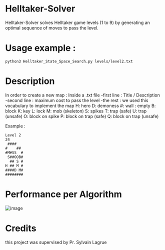 # Helltaker-Solver #
 Helltaker-Solver solves Helltaker game levels (1 to 9) by generating an optimal sequence of moves to pass the level.
 
# Usage example : #
 
``` python3 Helltaker_State_Space_Search.py levels/level2.txt ```
# Description #
 In order to create a new map :
 Inside a .txt file 
   -first line : Title / Description
   -second line : maximum cost to pass the level
   -the rest : we used this vocabulary to implement the map
H: hero
D: demoness
#: wall
  : empty
B: block
K: key
L: lock
M: mob (skeleton)
S: spikes
T: trap (safe)
U: trap (unsafe)
O: block on spike
P: block on trap (safe)
Q: block on trap (unsafe)

Example : 
```
Level 2
24
 ####   
#    ## 
#M#SS  #
 S##OOB#
  ## S #
H ## M #
####D M#
########
```
# Performance per Algorithm #
![image](https://user-images.githubusercontent.com/71216079/189544758-5f2282ee-2864-4ac4-ae24-47c8b3f4e936.png)

# Credits #
this project was
supervised by Pr. Sylvain Lagrue
